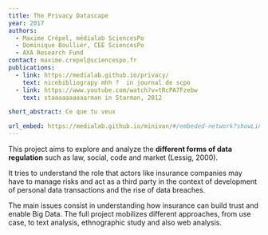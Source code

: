 ```yaml
---
title: The Privacy Datascape
year: 2017
authors:
  - Maxime Crépel, médialab SciencesPo
  - Dominique Boullier, CEE SciencesPo
  - AXA Research Fund
contact: maxime.crepel@sciencespo.fr
publications:
  - link: https://medialab.github.io/privacy/
    text: nicebibliograpy mhh ?  in journal de scpo
  - link: https://www.youtube.com/watch?v=tRcPA7Fzebw
    text: staaaaaaaaaarman in Starman, 2012

short_abstract: Ce que tu veux

url_embed: https://medialab.github.io/minivan/#/embeded-network?showLink=true&bundle=http%3A%2F%2F127.0.0.1%3A8080%2Fprojects%2Fprivacy%2Fbundle.json&lockNavigation=true
---
```


This project aims to explore and analyze the **different forms of data regulation** such as law, social, code and market (Lessig, 2000).

It tries to understand the role that actors like insurance companies may have to manage risks and act as a third party in the context of development of personal data transactions and the rise of data breaches.

The main issues consist in understanding how insurance can build trust and enable Big Data. The full project mobilizes different approaches, from use case, to text analysis, ethnographic study and also web analysis.
